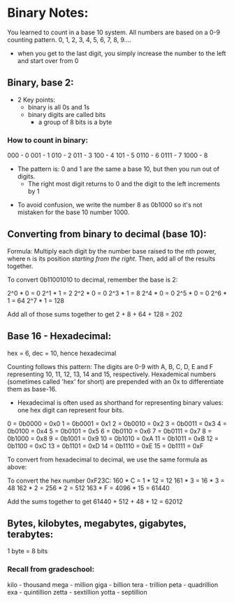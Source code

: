 # Binary Notes:

You learned to count in a base 10 system. All numbers are based on a 0-9 counting pattern.
0, 1, 2, 3, 4, 5, 6, 7, 8, 9....
- when you get to the last digit, you simply increase the number to the left and start over from 0

## Binary, base 2:

- 2 Key points: 
    - binary is all 0s and 1s
    - binary digits are called bits
        - a group of 8 bits is a byte

### How to count in binary:
000 - 0
001 - 1
010 - 2
011 - 3
100 - 4
101 - 5
0110 - 6
0111 - 7
1000 - 8

* The pattern is: 0 and 1 are the same a base 10, but then you run out of digits.
    - The right most digit returns to 0 and the digit to the left increments by 1

- To avoid confusion, we write the number 8 as 0b1000 so it's not mistaken for the base 10 number 1000.

## Converting from binary to decimal (base 10):

Formula: Multiply each digit by the number base raised to the nth power, where n
is its position _starting from the right_. Then, add all of the results together.

To convert 0b11001010 to decimal, remember the base is 2:

2^0 * 0 = 0
2^1 * 1 = 2
2^2 * 0 = 0
2^3 * 1 = 8
2^4 * 0 = 0
2^5 * 0 = 0
2^6 * 1 = 64
2^7 * 1 = 128

Add all of those sums together to get 2 + 8 + 64 + 128 = 202

## Base 16 - Hexadecimal:

hex = 6, dec = 10, hence hexadecimal


Counting follows this pattern: 
The digits are 0-9 with A, B, C, D, E and F representing 10, 11, 12, 13, 14 and 15, respectively. Hexademical numbers (sometimes called 'hex' for short) are prepended with an 0x to differentiate them as base-16.

- Hexadecimal is often used as shorthand for representing binary values: one hex digit can represent four bits.

0 = 0b0000 = 0x0
 1 = 0b0001 = 0x1
 2 = 0b0010 = 0x2
 3 = 0b0011 = 0x3
 4 = 0b0100 = 0x4
 5 = 0b0101 = 0x5
 6 = 0b0110 = 0x6
 7 = 0b0111 = 0x7
 8 = 0b1000 = 0x8
 9 = 0b1001 = 0x9
10 = 0b1010 = 0xA
11 = 0b1011 = 0xB
12 = 0b1100 = 0xC
13 = 0b1101 = 0xD
14 = 0b1110 = 0xE
15 = 0b1111 = 0xF

To convert from hexadecimal to decimal, we use the same formula as above:

To convert the hex number 0xF23C:
160 * C =    1 * 12 = 12
161 * 3 =   16 *  3 = 48
162 * 2 =  256 *  2 = 512
163 * F = 4096 * 15 = 61440

Add the sums together to get 61440 + 512 + 48 + 12 = 62012

## Bytes, kilobytes, megabytes, gigabytes, terabytes:

1 byte = 8 bits

### Recall from gradeschool:
kilo - thousand
mega - million
giga - billion
tera - trillion
peta - quadrillion
exa - quintillion
zetta - sextillion
yotta - septillion

